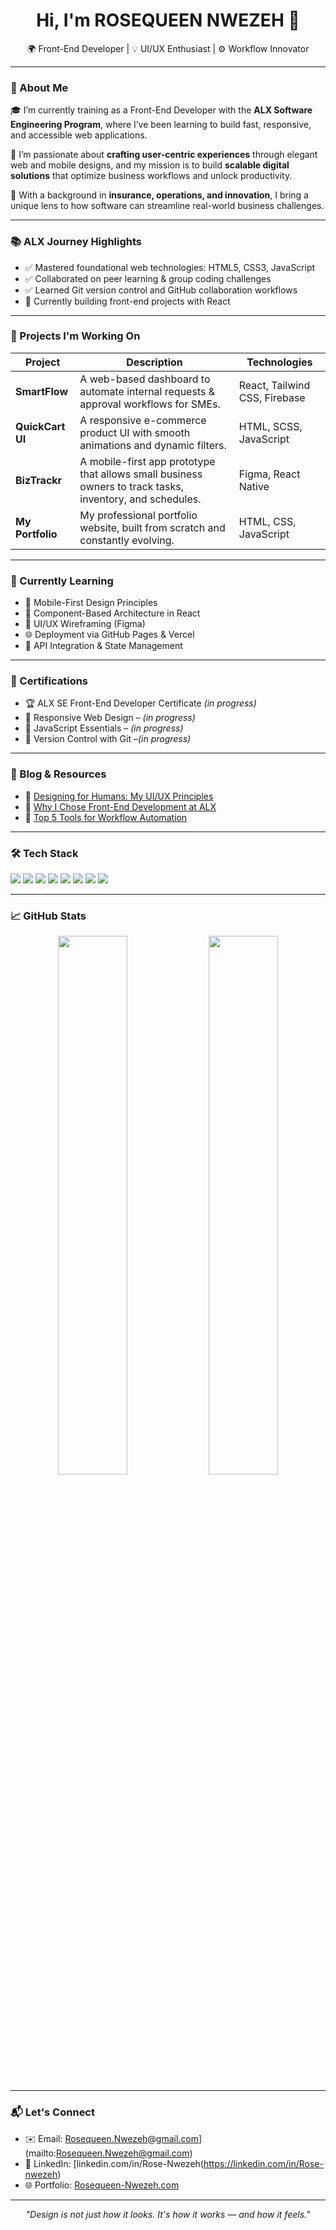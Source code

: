 <h1 align="center">Hi, I'm ROSEQUEEN NWEZEH 👋</h1>
<p align="center">
  🌍 Front-End Developer | 💡 UI/UX Enthusiast | ⚙️ Workflow Innovator
</p>

---

### 🔹 About Me

🎓 I’m currently training as a Front-End Developer with the **ALX Software Engineering Program**, where I’ve been learning to build fast, responsive, and accessible web applications.

🌟 I’m passionate about **crafting user-centric experiences** through elegant web and mobile designs, and my mission is to build **scalable digital solutions** that optimize business workflows and unlock productivity.

💼 With a background in **insurance, operations, and innovation**, I bring a unique lens to how software can streamline real-world business challenges.

---

### 📚 ALX Journey Highlights

- ✅ Mastered foundational web technologies: HTML5, CSS3, JavaScript
- ✅ Collaborated on peer learning & group coding challenges
- ✅ Learned Git version control and GitHub collaboration workflows
- 🚀 Currently building front-end projects with React

---

### 🚀 Projects I'm Working On

| Project | Description | Technologies |
|--------|-------------|--------------|
| **SmartFlow** | A web-based dashboard to automate internal requests & approval workflows for SMEs. | React, Tailwind CSS, Firebase |
| **QuickCart UI** | A responsive e-commerce product UI with smooth animations and dynamic filters. | HTML, SCSS, JavaScript |
| **BizTrackr** | A mobile-first app prototype that allows small business owners to track tasks, inventory, and schedules. | Figma, React Native |
| **My Portfolio** | My professional portfolio website, built from scratch and constantly evolving. | HTML, CSS, JavaScript |

---

### 🧠 Currently Learning

- 📲 Mobile-First Design Principles
- 🧩 Component-Based Architecture in React
- 🎨 UI/UX Wireframing (Figma)
- 🌐 Deployment via GitHub Pages & Vercel
- 🔄 API Integration & State Management

---

### 📜 Certifications

- 🏆 ALX SE Front-End Developer Certificate *(in progress)*
- 📜 Responsive Web Design – *(in progress)*
- 📜 JavaScript Essentials – *(in progress)*
- 📜 Version Control with Git –*(in progress)*

---

### 📝 Blog & Resources

- 📖 [Designing for Humans: My UI/UX Principles](https://medium.com/@ogbogboemmanuelchuks/designing-for-humans-7-psychology-principles-every-ui-ux-designer-must-know-b72399f06a61)
- 💬 [Why I Chose Front-End Development at ALX](https://www.alxafrica.com/programme/front-end-web-development/)
- 📌 [Top 5 Tools for Workflow Automation](https://www.youtube.com/watch?v=VbYHxB4Nye8#:~:text=number%20one%20we%20have%20Zapier%20zapier%20is,favorite%20apps%20making%20them%20work%20together%20automatically.&text=when%20it%20comes%20to%20pricing%20unlike%20expensive,$9%20a%20month%20much%20cheaper%20than%20Zapier.)

---

### 🛠️ Tech Stack

<p>
  <img src="https://img.shields.io/badge/HTML5-E34F26?style=flat-square&logo=html5&logoColor=white"/>
  <img src="https://img.shields.io/badge/CSS3-1572B6?style=flat-square&logo=css3&logoColor=white"/>
  <img src="https://img.shields.io/badge/JavaScript-F7DF1E?style=flat-square&logo=javascript&logoColor=black"/>
  <img src="https://img.shields.io/badge/React-20232A?style=flat-square&logo=react&logoColor=61DAFB"/>
  <img src="https://img.shields.io/badge/Tailwind_CSS-38B2AC?style=flat-square&logo=tailwind-css&logoColor=white"/>
  <img src="https://img.shields.io/badge/Figma-F24E1E?style=flat-square&logo=figma&logoColor=white"/>
  <img src="https://img.shields.io/badge/Git-F05032?style=flat-square&logo=git&logoColor=white"/>
  <img src="https://img.shields.io/badge/GitHub-181717?style=flat-square&logo=github&logoColor=white"/>
</p>

---

### 📈 GitHub Stats

<p align="center">
  <img src="https://github-readme-stats.vercel.app/api?username=RNwezeh&show_icons=true&theme=radical" width="47%"/>
  <img src="https://github-readme-streak-stats.herokuapp.com/?user=RNwezeh&theme=radical" width="47%"/>
</p>

---

### 📬 Let's Connect

- ✉️ Email: Rosequeen.Nwezeh@gmail.com](mailto:Rosequeen.Nwezeh@gmail.com)
- 💼 LinkedIn: [linkedin.com/in/Rose-Nwezeh(https://linkedin.com/in/Rose-nwezeh)
- 🌐 Portfolio: [Rosequeen-Nwezeh.com](https://bit.ly/Rosequeennwezeh)

---

<p align="center"><i>"Design is not just how it looks. It's how it works — and how it feels."</i></p>
